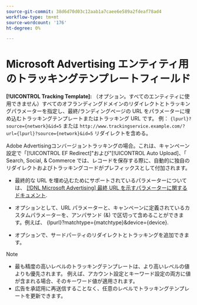 ```yaml
---
source-git-commit: 38d6d70d03c12aab1a7caee6e589a2fdeaf78ad4
workflow-type: tm+mt
source-wordcount: '176'
ht-degree: 0%

---
```

# Microsoft Advertising エンティティ用のトラッキングテンプレートフィールド

<!-- Search CRUD and bulk edit of Microsoft entity settings -->

**[!UICONTROL Tracking Template]:** （オプション。すべてのエンティティに使用できません）すべてのオフランディングドメインのリダイレクトとトラッキングパラメーターを指定し、最終/ランディングページの URL をパラメーターに埋め込むトラッキングテンプレートまたはトラッキング URL です。 例： `{lpurl}?source={network}&id=5` または `http://www.trackingservice.example.com/?url={lpurl}?source={network}&id=5` リダイレクトを含める。

Adobe Advertisingコンバージョントラッキングの場合。これは、キャンペーン設定で「[!UICONTROL EF Redirect]&quot;および&quot;[!UICONTROL Auto Upload]、「 Search, Social, &amp; Commerce では、レコードを保存する際に、自動的に独自のリダイレクトおよびトラッキングコードがプレフィックスとして付加されます。

* 最終的な URL を埋め込むためにサポートされているパラメーターについては、 [[!DNL Microsoft Advertising] 最終 URL を示すパラメーターに関するドキュメント](https://help.ads.microsoft.com/#apex/3/en/56799).

* オプションとして、URL パラメーターと、キャンペーンに定義されているカスタムパラメーターを、アンパサンド (&amp;) で区切って含めることができます。例えば、 {lpurl}?matchtype={matchtype}&amp;device={device}.

* オプションで、サードパーティのリダイレクトとトラッキングを追加できます。

<!-- Some entities may need additional/different notes. Try to keep this applicable to all MS entities. -->

>[!NOTE]
>
>* 最も精度の高いレベルのトラッキングテンプレートは、より高いレベルの値よりも優先されます。 例えば、アカウント設定とキーワード設定の両方に値が含まれる場合、そのキーワード値が適用されます。
>* 広告を承認用に再送信することなく、任意のレベルでトラッキングテンプレートを更新できます。
